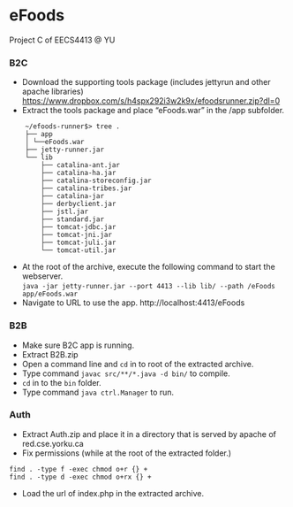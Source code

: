 eFoods
======

Project C of EECS4413 @ YU

### B2C
* Download the supporting tools package (includes jetty­run and other apache libraries)
  https://www.dropbox.com/s/h4spx292i3w2k9x/efoods­runner.zip?dl=0
* Extract the tools package and place “eFoods.war” in the /app subfolder.  
```
    ~/efoods-runner$> tree .
    ├── app
    │ └──eFoods.war
    ├── jetty-runner.jar 
    └── lib
        ├── catalina-ant.jar
        ├── catalina-ha.jar
        ├── catalina-storeconfig.jar
        ├── catalina-tribes.jar
        ├── catalina-jar
        ├── derbyclient.jar
        ├── jstl.jar
        ├── standard.jar
        ├── tomcat-jdbc.jar
        ├── tomcat-jni.jar
        ├── tomcat-juli.jar
        └── tomcat-util.jar
```
* At the root of the archive, execute the following command to start the webserver.   
  `java -jar jetty-runner.jar --port 4413 --lib lib/ --path /eFoods app/eFoods.war`
* Navigate to URL to use the app. http://localhost:4413/eFoods 

### B2B
* Make sure B2C app is running.
* Extract B2B.zip
* Open a command line and `cd` in to root of the extracted archive.
* Type command `javac src/**/*.java -d bin/` to compile.
* `cd` in to the `bin` folder.
* Type command `java ctrl.Manager` to run.

### Auth
* Extract Auth.zip and place it in a directory that is served by apache of red.cse.yorku.ca
* Fix permissions (while at the root of the extracted folder.)
```
find . -type f -exec chmod o+r {} +
find . -type d -exec chmod o+rx {} +
```
* Load the url of index.php in the extracted archive.

